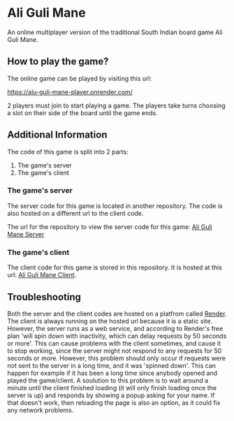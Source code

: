 # Ali Guli Mane

An online multiplayer version of the traditional South Indian board game Ali Guli Mane.



## How to play the game?

The online game can be played by visiting this url:

  https://alu-guli-mane-player.onrender.com/

2 players must join to start playing a game. The players take turns choosing a slot on their side of the board until the game ends. 


## Additional Information

The code of this game is split into 2 parts:
  1. The game's server
  2. The game's client

### The game's server

The server code for this game is located in another repository. The code is also hosted on a different url to the client code.

  The url for the repository to view the server code for this game: [Ali Guli Mane Server](https://github.com/Sukarth/Alu-Guli-Mane-Server/)

### The game's client

  The client code for this game is stored in this repository. It is hosted at this url: [Ali Guli Mane Client](https://alu-guli-mane-player.onrender.com/).

## Troubleshooting

Both the server and the client codes are hosted on a platfrom called [Render](https://render.com/). The client is always running on the hosted url because it is a static site. However, the server runs as a web service, and according to Render's free plan 'will spin down with inactivity, which can delay requests by 50 seconds or more'. This can cause problems with the client sometimes, and cause it to stop working, since the server might not respond to any requests for 50 seconds or more. However, this problem should only occur if requests were not sent to the server in a long time, and it was 'spinned down'. This can happen for example if it has been a long time since anybody opened and played the game/client. A soulution to this problem is to wait around a minute until the client finished loading (it will only finish loading once the server is up) and responds by showing a popup asking for your name. If that doesn't work, then reloading the page is also an option, as it could fix any network problems.
